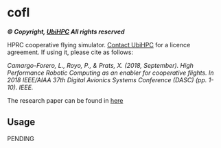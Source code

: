 # cofl

***© Copyright, [UbiHPC](https://ubihpc.com/)
All rights reserved***

HPRC cooperative flying simulator. [Contact UbiHPC](https://ubihpc.com/contact-us) for a licence agreement. If using it, please cite as follows:

_Camargo-Forero, L., Royo, P., & Prats, X. (2018, September). High Performance Robotic Computing as an enabler for cooperative flights. In 2018 IEEE/AIAA 37th Digital Avionics Systems Conference (DASC) (pp. 1-10). IEEE._

The research paper can be found in [here](https://ieeexplore.ieee.org/abstract/document/8569851)


## Usage

PENDING
